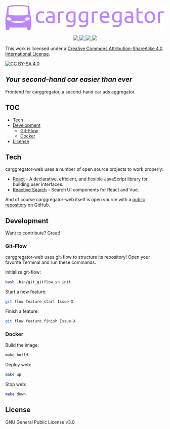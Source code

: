 <p align="center">
    <a href="https://github.com/eliseobao/carggregator-web/" alt="carggregator-web">
        <img src="https://github.com/eliseobao/carggregator-web/blob/develop/images/corporate/carggregator_logo_1.svg" />
    </a>
</p>


<p align="center">
    <a href="https://github.com/eliseobao/carggregator-web/blob/develop/LICENSE" alt="License">
        <img src="https://img.shields.io/github/license/eliseobao/carggregator-web" />
    </a>
    <a href="https://github.com/eliseobao/carggregator-web/graphs/contributors" alt="Contributors">
        <img src="https://img.shields.io/github/contributors/eliseobao/carggregator-web" />
    </a>
    <a href="https://github.com/eliseobao/carggregator-web/pulse" alt="Activity">
        <img src="https://img.shields.io/github/commit-activity/m/eliseobao/carggregator-web" />
    </a>
    <a href="#stars" alt="Stars">
        <img src="https://img.shields.io/github/stars/eliseobao/carggregator-web" />
    </a>
</p>


This work is licensed under a [Creative Commons Attribution-ShareAlike 4.0 International License][cc-by-sa].

[![CC BY-SA 4.0][cc-by-sa-image]][cc-by-sa]

[cc-by-sa]: http://creativecommons.org/licenses/by-sa/4.0/
[cc-by-sa-image]: https://licensebuttons.net/l/by-sa/4.0/88x31.png

## _Your second-hand car easier than ever_


Frontend for carggregator, a second-hand car ads aggregator.

## TOC

- [Tech](#tech)
- [Development](#development)
  * [Git-Flow](#git-flow)
  * [Docker](#docker)
- [License](#license)


## Tech

carggregator-web uses a number of open source projects to work properly:

- [React] - A declarative, efficient, and flexible JavaScript library for building user interfaces.
- [Reactive Search] - Search UI components for React and Vue.


And of course carggregator-web itself is open source with a [public repository][carggregator] on GitHub.


## Development

Want to contribute? Great!


### Git-Flow

carggregator-web uses git-flow to structure its repository! Open your favorite Terminal and run these commands.

Initialize git-flow:
```sh
bash .bin/git_gitflow.sh init
```

Start a new feature:
```sh
git flow feature start Issue-X
```

Finish a feature:
```sh
git flow feature finish Issue-X
```

### Docker

Build the image:
```sh
make build
```

Deploy web:
```sh
make up
```

Stop web:
```sh
make down
```


## License

GNU General Public License v3.0



[carggregator]: <https://github.com/eliseobao/carggregator-web>
[git-repo-url]: <https://github.com/eliseobao/carggregator-web.git>

[React]: <https://github.com/facebook/react>
[Reactive Search]: <https://github.com/appbaseio/reactivesearch>
